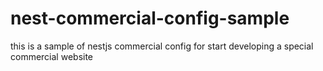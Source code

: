 # nest-commercial-config-sample
this is a sample of nestjs commercial config for start developing a special commercial website
